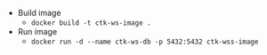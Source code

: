 - Build image
  - `docker build -t ctk-ws-image .`
- Run image
  - `docker run -d --name ctk-ws-db -p 5432:5432 ctk-wss-image`